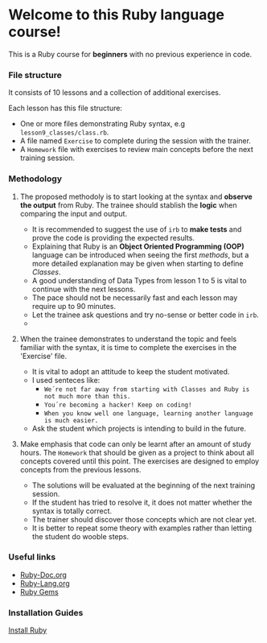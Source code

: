 # Welcome to this Ruby language course! 

This is a Ruby course for **beginners** with no previous experience in code. 

### **File structure**

It consists of 10 lessons and a collection of additional exercises. 

Each lesson has this file structure:

  - One or more files demonstrating Ruby syntax, e.g `lesson9_classes/class.rb`.
  - A file named `Exercise` to complete during the session with the trainer.
  - A `Homework` file with exercises to review main concepts before the next training session.

### **Methodology**

1. The proposed methodoly is to start looking at the syntax and **observe the output** from Ruby. 
The trainee should stablish the **logic** when comparing the input and output. 

     - It is recommended to suggest the use of `irb` to **make tests** and prove the code is providing the expected results.
     - Explaining that Ruby is an **Object Oriented Programming (OOP)** language can be introduced when seeing the first *methods*, but a more detailed explanation may be given when starting to define *Classes*. 
     - A good understanding of Data Types from lesson 1 to 5 is vital to continue with the next lessons. 
     - The pace should not be necessarily fast and each lesson may require up to 90 minutes. 
     - Let the trainee ask questions and try no-sense or better code in `irb`.  
     - 
2. When the trainee demonstrates to understand the topic and feels familiar with the syntax, it is time to complete the exercises in the 'Exercise' file. 

    - It is vital to adopt an attitude to keep the student motivated. 
    - I used senteces like: 
      - `We´re not far away from starting with Classes and Ruby is not much more than this.`
      - `You´re becoming a hacker! Keep on coding!`
      - `When you know well one language, learning another language is much easier.`
    - Ask the student which projects is intending to build in the future. 

3. Make emphasis that code can only be learnt after an amount of study hours. The `Homework` that should be given as a project to think about all concepts covered until this point. The exercises are designed to employ concepts from the previous lessons. 
    
    - The solutions will be evaluated at the beginning of the next training session. 
    - If the student has tried to resolve it, it does not matter whether the syntax is totally correct. 
    - The trainer should discover those concepts which are not clear yet. 
    - It is better to repeat some theory with examples rather than letting the student do wooble steps.

### **Useful links**

- [Ruby-Doc.org](https://ruby-doc.org/)
- [Ruby-Lang.org](https://www.ruby-lang.org/)
- [Ruby Gems](https://rubygems.org/)

### **Installation Guides**

[Install Ruby](https://www.ruby-lang.org/en/documentation/installation/)
